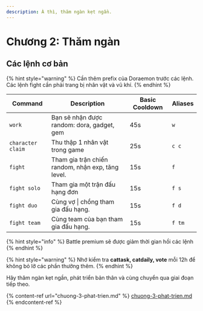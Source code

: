 ```yaml
---
description: À thì, thăm ngàn kẹt ngần.
---
```


# Chương 2: Thăm ngàn

## Các lệnh cơ bản

{% hint style="warning" %}
Cần thêm prefix của Doraemon trước các lệnh.\
Các lệnh fight cần phải trang bị nhân vật và vũ khí.
{% endhint %}

| Command           | Description                                       | Basic Cooldown | Aliases |
| ----------------- | ------------------------------------------------- | -------------- | ------- |
| `work`            | Bạn sẽ nhận được random: dora, gadget, gem        | 45s            | `w`     |
| `character claim` | Thu thập 1 nhân vật trong game                    | 25s            | `c c`   |
| `fight`           | Tham gia trận chiến random, nhận exp, tăng level. | 15s            | `f`     |
| `fight solo`      | Tham gia một trận đấu hạng đơn                    | 15s            | `f s`   |
| `fight duo`       | Cùng vợ \| chồng tham gia đấu hạng.               | 15s            | `f d`   |
| `fight team`       | Cùng team của bạn tham gia đấu hạng.             | 15s            | `f tm`   |

{% hint style="info" %}
Battle premium sẽ được giảm thời gian hồi các lệnh
{% endhint %}

{% hint style="warning" %}
Nhớ kiểm tra **cattask, catdaily, vote** mỗi 12h để không bỏ lỡ các phần thưởng thêm.
{% endhint %}

Hãy thăm ngàn kẹt ngần, phát triển bản thân và cùng chuyển qua giai đoạn tiếp theo.

{% content-ref url="chuong-3-phat-trien.md" %}
[chuong-3-phat-trien.md](chuong-3-phat-trien.md)
{% endcontent-ref %}
